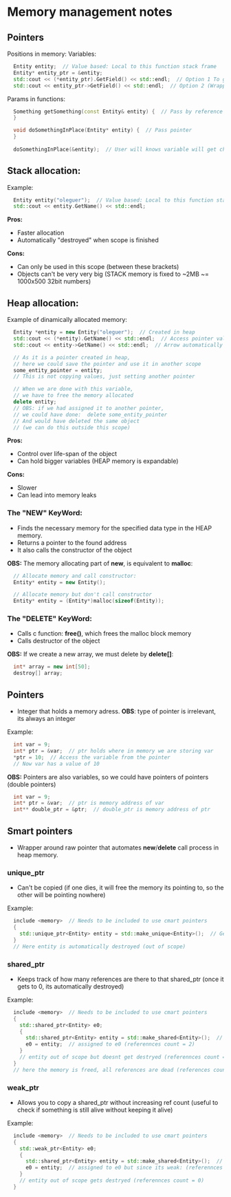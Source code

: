 # Memory management notes

## Pointers
Positions in memory:
Variables:
```cpp
  Entity entity;  // Value based: Local to this function stack frame
  Entity* entity_ptr = &entity;
  std::cout << (*entity_ptr).GetField() << std::endl;  // Option 1 To get value of pointer
  std::cout << entity_ptr->GetField() << std::endl;  // Option 2 (Wrapper) To get value of pointer
```
Params in functions:

```cpp
  Something getSomething(const Entity& entity) {  // Pass by reference (always protected by const
  }
```


```cpp
  void doSomethingInPlace(Entity* entity) {  // Pass pointer
  }
  
  doSomethingInPlace(&entity);  // User will knows variable will get changed
```

## Stack allocation:
Example:
```cpp
  Entity entity("oleguer");  // Value based: Local to this function stack frame
  std::cout << entity.GetName() << std::endl;
```

**Pros:**
- Faster allocation
- Automatically "destroyed" when scope is finished

**Cons:**
- Can only be used in this scope (between these brackets)
- Objects can't be very very big (STACK memory is fixed to ~2MB ~= 1000x500 32bit numbers)


## Heap allocation:
Example of dinamically allocated memory:
```cpp
  Entity *entity = new Entity("oleguer");  // Created in heap
  std::cout << (*entity).GetName() << std::endl;  // Access pointer value
  std::cout << entity->GetName() << std::endl;  // Arrow automatically does this for us

  // As it is a pointer created in heap,
  // here we could save the pointer and use it in another scope
  some_entity_pointer = entity;
  // This is not copying values, just setting another pointer

  // When we are done with this variable,
  // we have to free the memory allocated
  delete entity;
  // OBS: if we had assigned it to another pointer,
  // we could have done:  delete some_entity_pointer
  // And would have deleted the same object
  // (we can do this outside this scope)
```

**Pros:**
- Control over life-span of the object
- Can hold bigger variables (HEAP memory is expandable)

**Cons:**
- Slower
- Can lead into memory leaks

### The "NEW" KeyWord:
- Finds the necessary memory for the specified data type in the HEAP memory.
- Returns a pointer to the found address
- It also calls the constructor of the object

**OBS:** The memory allocating part of **new**, is equivalent to **malloc**:
```cpp
  // Allocate memory and call constructor:
  Entity* entity = new Entity();

  // Allocate memory but don't call constructor
  Entity* entity = (Entity*)malloc(sizeof(Entity));  
```

### The "DELETE" KeyWord:
- Calls c function: **free()**, which frees the malloc block memory
- Calls destructor of the object

**OBS:** If we create a new array, we must delete by **delete[]**:
```cpp
  int* array = new int[50];
  destroy[] array;
```

## Pointers
- Integer that holds a memory adress.
**OBS**: type of pointer is irrelevant, its always an integer

Example:
```cpp
  int var = 9;
  int* ptr = &var;  // ptr holds where in memory we are storing var
  *ptr = 10;  // Access the variable from the pointer
  // Now var has a value of 10
```

**OBS:** Pointers are also variables, so we could have pointers of pointers (double pointers)
```cpp
  int var = 9;
  int* ptr = &var;  // ptr is memory address of var
  int** double_ptr = &ptr;  // double_ptr is memory address of ptr
```

## Smart pointers
- Wrapper around raw pointer that automates **new**/**delete** call process in heap memory.

### unique_ptr
- Can't be copied (if one dies, it will free the memory its pointing to, so the other will be pointing nowhere)

Example:
```cpp
  include <memory>  // Needs to be included to use cmart pointers
  {
    std::unique_ptr<Entity> entity = std::make_unique<Entity>();  // Gets created
  }
  // Here entity is automatically destroyed (out of scope)
```

### shared_ptr
- Keeps track of how many references are there to that shared_ptr (once it gets to 0, its automatically destroyed)

Example:
```cpp
  include <memory>  // Needs to be included to use cmart pointers
  {
    std::shared_ptr<Entity> e0;
    {
      std::shared_ptr<Entity> entity = std::make_shared<Entity>();  // Gets created (referennces count = 1)
      e0 = entity;  // assigned to e0 (referennces count = 2)
    }
    // entity out of scope but doesnt get destryed (referennces count = 1)
  }
  // here the memory is freed, all references are dead (references count = 0)
```

### weak_ptr
- Allows you to copy a shared_ptr without increasing ref count (useful to check if something is still alive without keeping it alive)

Example:
```cpp
  include <memory>  // Needs to be included to use cmart pointers
  {
    std::weak_ptr<Entity> e0;
    {
      std::shared_ptr<Entity> entity = std::make_shared<Entity>();  // Gets created (referennces count = 1)
      e0 = entity;  // assigned to e0 but since its weak: (referennces count = 1)
    }
    // entity out of scope gets destryed (referennces count = 0)
  }
```

